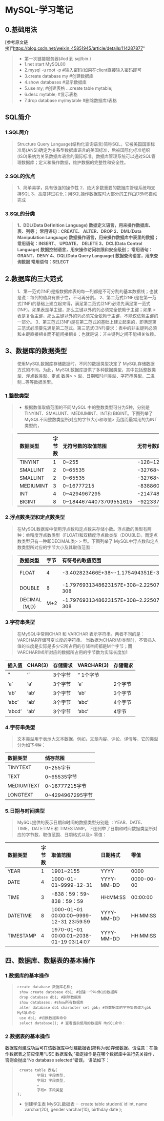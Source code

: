# MySQL-学习笔记

## 0.基础用法
[参考原文链接]"https://blog.csdn.net/weixin_45851945/article/details/114287877"
>- 第一次链接服务器(#cd 到  sql/bin ）
>- 1.net start MySQL80
>- 2.mysql -u root -p    #输入密码(如果在client直接输入密码即可
>- 3.create database my #创建数据库
>- 4.show databases #显示数据库
>- 5.use my;  #创建表格
>...create table mytable;
>- 6.desc mytable; #显示表格
>- 7.drop database my/mytable  #删除数据库/表格

## SQL简介

### 1.SQL简介
> Structure Query Language(结构化查询语言)简称SQL，它被美国国家标准局(ANSI)确定为关系型数据库语言的美国标准，后被国际化标准组织(ISO)采纳为关系数据库语言的国际标准。数据库管理系统可以通过SQL管理数据库；定义和操作数据，维护数据的完整性和安全性。


### 2.SQL的优点
> 1、简单易学，具有很强的操作性
> 2、绝大多数重要的数据库管理系统均支持SQL
> 3、高度非过程化；用SQL操作数据库时大部分的工作由DBMS自动完成


### 3.SQL的分类
> **1、DDL(Data Definition Language) 数据定义语言，用来操作数据库、表、列等； 常用语句：CREATE、 ALTER、DROP
> 2、DML(Data Manipulation Language) 数据操作语言，用来操作数据库中表里的数据；常用语句：INSERT、 UPDATE、 DELETE
> 3、DCL(Data Control Language) 数据控制语言，用来操作访问权限和安全级别； 常用语句：GRANT、DENY
> 4、DQL(Data Query Language) 数据查询语言，用来查询数据 常用语句：SELECT**


## 2.数据库的三大范式
> 1、第一范式(1NF)是指数据库表的每一列都是不可分割的基本数据线；也就是说：每列的值具有原子性，不可再分割。
> 2、第二范式(2NF)是在第一范式(1NF)的基础上建立起来得，满足第二范式(2NF)必须先满足第一范式(1NF)。如果表是单主键，那么主键以外的列必须完全依赖于主键；如果  > 表是复合主键，那么主键以外的列必须完全依赖于主键，不能仅依赖主键的一部分。
> 3、第三范式(3NF)是在第二范式的基础上建立起来的，即满足第三范式必须要先满足第二范式。第三范式(3NF)要求：表中的非主键列必须和主键直接相关而不能间接相关；也就是说：非主键列之间不能相关依赖。

## 3、数据库的数据类型
> 使用MySQL数据库存储数据时，不同的数据类型决定了 MySQL存储数据方式的不同。为此，MySQL数据库提供了多种数据类型，其中包括整数类型、浮点数类型、定点 数类> > 型、日期和时间类型、字符串类型、二进制…等等数据类型。

### 1.整数类型

>- 根据数值取值范围的不同MySQL 中的整数类型可分为5种，分别是TINYINT、SMALUNT、MEDIUMINT、INT和 BIGINT。下图列举了 MySQL不同整数类型所对应的字节大小和取值> 范围而最常用的为INT类型的，

> | 数据类型 | 字节数 |无符号数的取值范围 |无符号数的取值范围|
> | :-----| :---- | :---- |:---- |
> | TINYINT | 1 | 0~255 |-128~127|
> | SMALLINT | 2 | 0~65535 |-32768~32768|
> | SMALLINT | 2 | 0~65535 |-32768~32768|
> |MEDIUMINT	|3|	0~16777215|	-8388608~8388608|
> |INT|	4	|0~4294967295|	-2147483648~ 2147483648|
> |BIGINT|	8|	0~18446744073709551615|	-9223372036854775808~9223372036854775808|

### 2.浮点数类型和定点数类型

> 在MySQL数据库中使用浮点数和定点数来存储小数。浮点数的类型有两种：单精度浮点数类型（FLOAT)和双精度浮点数类型（DOUBLE)。而定点数类型只有一种即DECIMAL类> > 型。下图列举了 MySQL中浮点数和定点数类型所对应的字节大小及其取值范围：


> |数据类型|	字节|	有符号的取值范围|	无符号的取值范围|
> | :-----| :---- | :---- |:---- |
> |FLOAT|	4|	-3.402823466E+38~-1.175494351E-38|	0和1.175494351E-38~3.402823466E+38|
> |DOUBLE|	8|	-1.7976931348623157E+308~2.2250738585072014E-308	|0和2.2250738585072014E-308~1.7976931348623157E+308|
> |DECIMAL（M,D）	|M+2	|-1.7976931348623157E+308~2.2250738585072014E-308	|0和2.2250738585072014E-308~1.7976931348623157E+308|

### 3.字符串类型
> 在MySQL中常用CHAR 和 VARCHAR 表示字符串。两者不同的是：VARCHAR存储可变长度的字符串。
> 当数据为CHAR(M)类型时，不管插入值的长度是实际是多少它所占用的存储空间都是M个字节；而VARCHAR(M)所对应的数据所占用的字节数为实际长度加1

|插入值|	CHAR(3)|	存储需求|	VARCHAR(3)|	存储需求|
| :-----| :---- | :---- |:---- |:---- |
|‘’|	‘’|	3个字节|	‘’	1个字节|
|‘a’	|‘a’	|3个字节	|‘a’	|2个字节|
|‘ab’	|‘ab’|	3个字节|	‘ab’|	3个字节|
|‘abc’	|‘ab’	|3个字节	|‘abc’	|4个字节|
|‘abcd’|	‘ab’	|3个字节|	‘abc’|	4字节|

### 4.字符串类型
> 文本类型用于表示大文本数据，例如，文章内容、评论、详情等，它的类型分为如下4种：

|数据类型	|储存范围|
|:---- |:---- |
|TINYTEXT|	0~255字节|
|TEXT	|0~65535字节|
|MEDIUMTEXT|	0~16777215字节|
|LONGTEXT	|0~4294967295字节|

### 5.日期与时间类型
> MySQL提供的表示日期和时间的数据类型分别是 ：YEAR、DATE、TIME、DATETIME 和 TIMESTAMP。下图列举了日期和时间数据类型所对应的字节数、取值范围、日期格式以及> 零值：

|数据类型	|字节数	|取值范围	|日期格式	|零值|
| :-----| :---- | :---- |:---- |:---- |
|YEAR	|1|	1901~2155|	YYYY|	0000|
|DATE	|4|	1000-01-01~9999-12-31	|YYYY-MM-DD|	0000-00-00|
|TIME	|3	|-838：59：59~ 838：59：59|	HH:MM:SS	|00:00:00|
|DATETIME	|8|	1000-01-01 00:00:00~9999-12-31 23:59:59|	YYYY-MM-DD| HH:MM:SS	|0000-00-00 00:00:00|
|TIMESTAMP|	4	|1970-01-01 00:00:01~2038-01-19 03:14:07|	YYYY-MM-DD |HH:MM:SS|	0000-00-00 00:00:00|



## 四、数据库、数据表的基本操作
### 1.数据库的基本操作

> ```
> create database 数据库名称;
>  show create database db1; #创建一个叫db1的数据库
>  drop database db1; #删除数据库
>  show databases; #show所有数据库
>  alter database db1 character set gbk; #将数据库的字符集修改为gbk MySQL命令
>  use db1; #切换数据库命令
>  select database(); # 查看当前使用的数据库 MySQL命令：
>  ```

### 2.数据表的基本操作
数据库创建成功后可在该数据库中创建数据表(简称为表)存储数据。请注意：在操作数据表之前应使用“USE 数据库名;”指定操作是在哪个数据库中进行先关操作，否则会抛出“No database selected”错误。
语法如下：
> ```
>  create table 表名(
>          字段1 字段类型,
>          字段2 字段类型,
>          …
>          字段n 字段类型
> );
> ```
> - 创建学生表 MySQL数据表
> ···
>  create table student(
>  id int,
>  name varchar(20),
>  gender varchar(10),
>  birthday date
>  );
>  ```
>











